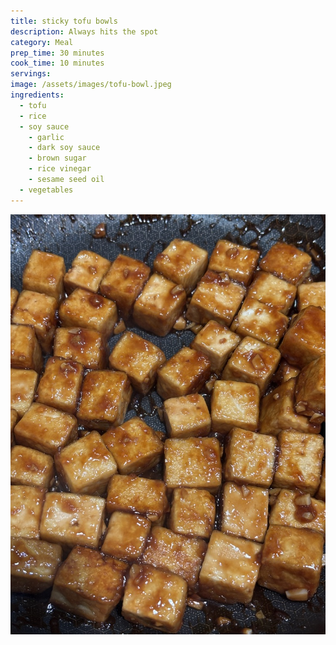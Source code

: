 ```yaml
---
title: sticky tofu bowls
description: Always hits the spot
category: Meal
prep_time: 30 minutes
cook_time: 10 minutes
servings:
image: /assets/images/tofu-bowl.jpeg
ingredients:
  - tofu
  - rice
  - soy sauce
    - garlic
    - dark soy sauce
    - brown sugar
    - rice vinegar
    - sesame seed oil
  - vegetables
---
```


![tofu](/assets/images/tofu.jpeg)
